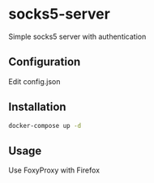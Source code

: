 # socks5-server
Simple socks5 server with authentication

## Configuration
Edit config.json

## Installation
```bash
docker-compose up -d
```

## Usage
Use FoxyProxy with Firefox